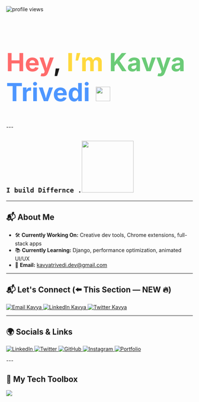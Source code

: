 <!-- Profile Views -->
<img src="https://komarev.com/ghpvc/?username=kavyatrivedi-dev&style=flat-square&color=brightgreen" alt="profile views"/>

<!-- Colorful Intro + GIF Below -->
<p>
<h1 style="font-family:-apple-system, BlinkMacSystemFont, 'Segoe UI', Roboto, Helvetica, Arial, sans-serif; font-weight:bold; font-size:4.2rem;">
  <span style="color:#FF6B6B; font-size:4.2rem;">Hey</span>, 
  <span style="color:#FFD93D; font-size:4.2rem;">I’m</span> 
  <span style="color:#6BCB77;">Kavya</span> 
  <span style="color:#4D96FF;">Trivedi</span> 
 <img src="https://i.pinimg.com/736x/b8/20/12/b8201271d4e1595d57ad2e40b6b4c038.jpg" width="39" height="39" /> <!-- 45 40 -- iron man  . 30 30 for apdi image  -->
</h1>
 
</p>

--- <!-- Fun Dev GIF -->

## `I build Differnce .`<img src="https://i.pinimg.com/originals/4f/83/50/4f83505620d2d05abd71fee5e32ed6c5.gif" width="140" height="140" />

---

## 📬 About Me

- 🛠️ **Currently Working On:** Creative dev tools, Chrome extensions, full-stack apps  
- 📚 **Currently Learning:** Django, performance optimization, animated UI/UX  
- 📩 **Email:** [kavyatrivedi.dev@gmail.com](mailto:kavyatrivedi.dev@gmail.com)

---
## 📬 Let's Connect (⬅️ This Section — NEW 🔥)

<p align="left">
  <a href="mailto:kavyatrivedi.dev@gmail.com?subject=Let's Connect&body=Heyy Kavya, I am..." target="_blank">
    <img src="https://img.shields.io/badge/Email-Kavya%20Trivedi-red?style=for-the-badge&logo=gmail&logoColor=white" alt="Email Kavya"/>
  </a>
  
  <a href="https://www.linkedin.com/in/trivedikavya/" target="_blank">
    <img src="https://img.shields.io/badge/LinkedIn-Message%20Kavya-blue?style=for-the-badge&logo=linkedin&logoColor=white" alt="LinkedIn Kavya"/>
  </a>

  <a href="https://twitter.com/iamkavyatrivedi" target="_blank">
    <img src="https://img.shields.io/badge/Twitter-DM%20Kavya-1DA1F2?style=for-the-badge&logo=twitter&logoColor=white" alt="Twitter Kavya"/>
  </a>
</p>

---


## 🌍 Socials & Links
<p align="left">
  <a href="https://linkedin.com/in/kavyatrivedi-dev" target="_blank">
    <img alt="LinkedIn" src="https://img.shields.io/badge/-LinkedIn-blue?style=for-the-badge&logo=linkedin&logoColor=white"/>
  </a>
  <a href="https://twitter.com/kavyatrivedi_" target="_blank">
    <img alt="Twitter" src="https://img.shields.io/badge/-Twitter-1DA1F2?style=for-the-badge&logo=twitter&logoColor=white"/>
  </a>
  <a href="https://github.com/kavyatrivedi-dev" target="_blank">
    <img alt="GitHub" src="https://img.shields.io/badge/-GitHub-181717?style=for-the-badge&logo=github&logoColor=white"/>
  </a>
  <a href="https://instagram.com/kavyatrivedi_" target="_blank">
    <img alt="Instagram" src="https://img.shields.io/badge/-Instagram-E4405F?style=for-the-badge&logo=instagram&logoColor=white"/>
  </a>
  <a href="https://kavyatrivedi.vercel.app" target="_blank">
    <img alt="Portfolio" src="https://img.shields.io/badge/-Portfolio-black?style=for-the-badge&logo=vercel&logoColor=white"/>
  </a>
</p>
---

## 🧰 My Tech Toolbox

<p>
  <img src="https://skillicons.dev/icons?i=html,css,js,ts,react,nextjs,tailwind,vue,figma,threejs,python,django,vscode,vercel,github" />
</p>

